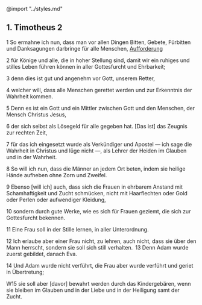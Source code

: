 @import "../styles.md"
## 1. Timotheus 2

1 So ermahne ich nun, dass <red>man vor allen Dingen Bitten, Gebete, Fürbitten und Danksagungen darbringe für alle Menschen,</red>
[Aufforderung](/tags/callToAction.md)

2 <red>für Könige und alle, die in hoher Stellung sind, damit wir ein ruhiges und stilles Leben führen können in aller Gottesfurcht und Ehrbarkeit;</red>

3 denn dies ist gut und angenehm vor <God>Gott, unserem Retter,</God> 

4 <God>welcher will, dass alle Menschen gerettet werden und zur Erkenntnis der Wahrheit kommen. </God>

5 Denn es ist ein Gott und ein Mittler zwischen Gott und den Menschen, der Mensch Christus Jesus, 

6 der sich selbst als Lösegeld für alle gegeben hat. [Das ist] das Zeugnis zur rechten Zeit, 

7 für das ich eingesetzt wurde als Verkündiger und Apostel — ich sage die Wahrheit in Christus und lüge nicht —, als Lehrer der Heiden im Glauben und in der Wahrheit. 

8 So will ich nun, dass die Männer an jedem Ort beten, indem sie heilige Hände aufheben ohne Zorn und Zweifel.

9 Ebenso [will ich] auch, dass sich die Frauen in ehrbarem Anstand mit Schamhaftigkeit und Zucht schmücken, nicht mit Haarflechten oder Gold oder Perlen oder aufwendiger Kleidung, 

10 sondern durch gute Werke, wie es sich für Frauen geziemt, die sich zur Gottesfurcht bekennen. 

11 Eine Frau soll in der Stille lernen, in aller Unterordnung. 

12 Ich erlaube aber einer Frau nicht, zu lehren, auch nicht, dass sie über den Mann herrscht, sondern sie soll sich still verhalten. 13 Denn Adam wurde zuerst gebildet, danach Eva. 

14 Und Adam wurde nicht verführt, die Frau aber wurde verführt und geriet in Übertretung; 

W15 sie soll aber [davor] bewahrt werden durch das Kindergebären, wenn sie bleiben im Glauben und in der Liebe und in der Heiligung samt der Zucht.